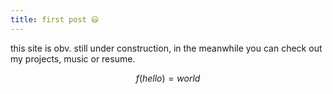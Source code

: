 ```yaml
---
title: first post 😃
---
```


this site is obv. still under construction, in the meanwhile you can check out my projects, music or resume.

$$
f(hello) = world
$$

<!-- \\[ x = {-b \pm \sqrt{b^2-4ac} \over 2a} \\] -->